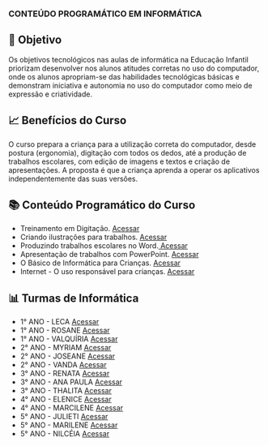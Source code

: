 <!--
<h1> Sejam bem-vindos!!!</h1>
<h5> Repositório criado para documentar todo o material utilizado durante as aulas de informática básica. </h5> 
-->
<h3>CONTEÚDO PROGRAMÁTICO EM INFORMÁTICA</h3>

<h2> 🎯 Objetivo </h2>
Os objetivos tecnológicos nas aulas de informática na Educação Infantil priorizam desenvolver nos alunos atitudes corretas no uso do computador, onde os alunos apropriam-se das habilidades tecnológicas básicas e demonstram iniciativa e autonomia no uso do computador como meio de expressão e criatividade.

<h2> 📈 Benefícios do Curso </h2>
O curso prepara a criança para a utilização correta do computador, desde postura (ergonomia), digitação com todos os dedos, até a produção de trabalhos escolares, com edição de imagens e textos e criação de apresentações. A proposta é que a criança aprenda a operar os aplicativos independentemente das suas versões.

<h2 dir="auto"> 📚 Conteúdo Programático do Curso </h2>
<ul dir="auto">
 <li> Treinamento em Digitação. <a href="https://github.com/Diegojfsr/Treinar_Digitacao_Infantil">Acessar</a> </li>
 <li> Criando ilustrações para trabalhos. <a href="https://"> Acessar </a> </li>
 <li> Produzindo trabalhos escolares no Word.<a href="https://"> Acessar </a> </li>
 <li> Apresentação de trabalhos com PowerPoint. <a href="https://"> Acessar </a> </li>
 <li> O Básico de Informática para Crianças. <a href="https://"> Acessar </a> </li>
 <li> Internet - O uso responsável para crianças. <a href="https://"> Acessar </a> </li>
</ul>


<h2 dir="auto"> 📊 Turmas de Informática </h2>
<ul dir="auto">
 <li> 1° ANO - LECA <a href="https://diegojfsr.notion.site/1-ANO-LECA-e91671f896fa4e0f863811d66016bae9">Acessar</a> </li>
 <li> 1° ANO - ROSANE <a href="https://diegojfsr.notion.site/1-ANO-ROSANE-5c628e6dc6584384bde82b6329b1ea83">Acessar</a> </li>
 <li> 1° ANO - VALQUÍRIA <a href="https://diegojfsr.notion.site/1-ANO-VALQU-RIA-e9bf7952a537461fa5830a09743fc97e">Acessar</a> </li>
 
 <li> 2° ANO - MYRIAM <a href="https://diegojfsr.notion.site/2-ANO-MYRIAM-f42a868447b24781bffff5bed49964e1">Acessar</a> </li>
 <li> 2° ANO - JOSEANE <a href="https://diegojfsr.notion.site/2-ANO-JOSEANE-6d860dbb52b9473f8393bd8f7650a013">Acessar</a> </li>
 <li> 2° ANO - VANDA <a href="https://diegojfsr.notion.site/2-ANO-VANDA-d054fb5f65c640a3ae3fd4f8fedbbc4c">Acessar</a> </li>

 <li> 3° ANO - RENATA <a href="https://diegojfsr.notion.site/3-ANO-RENATA-f768d52c9e7a4b33bb753696857fecef">Acessar</a> </li>
 <li> 3° ANO - ANA PAULA <a href="https://diegojfsr.notion.site/3-ANO-ANA-PAULA-67f441ad6b8747ffa8ab94ef693da38b">Acessar</a> </li>
 <li> 3° ANO - THALITA <a href="https://diegojfsr.notion.site/3-ANO-THALITA-f7e52c2772194215bc0d00e556c25b14">Acessar</a> </li>

 <li> 4° ANO - ELENICE <a href="https://diegojfsr.notion.site/4-ANO-ELENICE-05b286e973a44562920c2eb968a6de94">Acessar</a> </li>
 <li> 4° ANO - MARCILENE <a href="https://diegojfsr.notion.site/4-ANO-MARCILENE-bb40ee3201ea4ce3b9b9a7db9c2f55dc">Acessar</a> </li>
 
<li> 5° ANO - JULIETI <a href="https://diegojfsr.notion.site/5-ANO-JULIETI-4c09cd9a0d974a4e87d702b7f5001f73">Acessar</a> </li>
<li> 5° ANO - MARILENE <a href="https://diegojfsr.notion.site/5-ANO-MARILENE-4d032d9c7c3c4ec28763dd70f13d7840">Acessar</a> </li>
<li> 5° ANO - NILCÉIA <a href="https://diegojfsr.notion.site/5-ANO-NILC-IA-1d64b2331fe04406b150a8fbddcd3c91">Acessar</a> </li>

</ul>


<!--
<h2 dir="auto"> 🤝 Contribuindo </h2>
<p dir="auto">
  Este repositório foi criado para fins de estudo, então contribua com ele. Se te ajudei de alguma forma, ficarei feliz em
  saber. E caso você conheça alguém que se identidique com o conteúdo, não deixe de compatilhar.
</p>
-->
